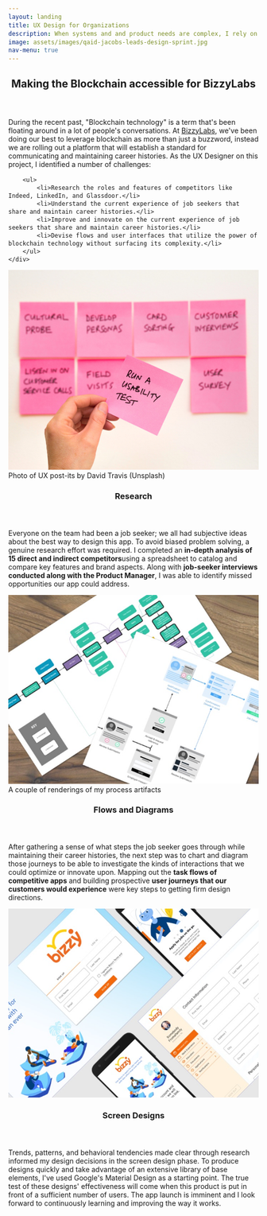 ```yaml
---
layout: landing
title: UX Design for Organizations
description: When systems and and product needs are complex, I rely on my toolkit of user-centered, empathy-powered approaches.
image: assets/images/qaid-jacobs-leads-design-sprint.jpg
nav-menu: true
---
```


<!-- Main -->
<div id="main">

<!-- One -->
<section id="one">
	<div class="inner">
		<header class="major">
			<h2>Making the Blockchain accessible for BizzyLabs</h2>
		</header>
		<p>During the recent past, "Blockchain technology" is a term that's been floating around in a lot of people's conversations. At <a href="https://getbizzy.com">BizzyLabs</a>, we've been doing our best to leverage blockchain as more than just a buzzword, instead we are rolling out a platform that will establish a standard for communicating and maintaining career histories. As the UX Designer on this project, I identified a number of challenges:</p>

		<ul>
			<li>Research the roles and features of competitors like Indeed, LinkedIn, and Glassdoor.</li>
			<li>Understand the current experience of job seekers that share and maintain career histories.</li>
			<li>Improve and innovate on the current experience of job seekers that share and maintain career histories.</li>
			<li>Devise flows and user interfaces that utilize the power of blockchain technology without surfacing its complexity.</li>
		</ul>
	</div>
</section>

<!-- Two -->
<section id="two" class="spotlights">
	<section>
		<a class="image">
			<img src="assets/images/david-travis-554904-unsplash.jpg" alt="photo of UX post-its by David Travis" data-position="center center" />
			<span class="caption">Photo of UX post-its by David Travis (Unsplash)</span>
		</a>
		<div class="content">
			<div class="inner">
				<header class="major">
					<h3>Research</h3>
				</header>
				<p>Everyone on the team had been a job seeker; we all had subjective ideas about the best way to design this app. To avoid biased problem solving, a genuine research effort was required. I completed an <b>in-depth analysis of 15 direct and indirect competitors</b>using a spreadsheet to catalog and compare key features and brand aspects. Along with <b>job-seeker interviews conducted along with the Product Manager</b>, I was able to identify missed opportunities our app could address.</p>
			</div>
		</div>
	</section>
	<section>
		<a class="image">
			<img src="assets/images/ux-flows-and-charts.jpg" alt="Qa'id's UX flows and charts" data-position="top center" />
			<span class="caption">A couple of renderings of my process artifacts</span>
		</a>
		<div class="content">
			<div class="inner">
				<header class="major">
					<h3>Flows and Diagrams</h3>
				</header>
				<p>After gathering a sense of what steps the job seeker goes through while maintaining their career histories, the next step was to chart and diagram those journeys to be able to investigate the kinds of interactions that we could optimize or innovate upon. Mapping out the <b>task flows of competitive apps</b> and building prospective <b>user journeys that our customers would experience</b> were key steps to getting firm design directions.</p>
			</div>
		</div>
	</section>
	<section>
		<a class="image">
			<img src="assets/images/screen-design-montage.jpg" alt="" data-position="25% 25%" />
		</a>
		<div class="content">
			<div class="inner">
				<header class="major">
					<h3>Screen Designs</h3>
				</header>
				<p>Trends, patterns, and behavioral tendencies made clear through research informed my design decisions in the screen design phase. To produce designs quickly and take advantage of an extensive library of base elements, I've used Google's Material Design as a starting point. The true test of these designs' effectiveness will come when this product is put in front of a sufficient number of users. The app launch is imminent and I look forward to continuously learning and improving the way it works.</p>
			</div>
		</div>
	</section>
</section>
</div>
